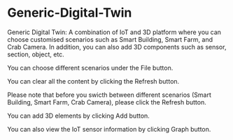 # Generic-Digital-Twin
Generic Digital Twin: A combination of IoT and 3D platform where you can choose customised scenarios such as Smart Building, Smart Farm, and Crab Camera. In addition, you can also add 3D components such as sensor, section, object, etc.


You can choose different scenarios under the File button.


You can clear all the content by clicking the Refresh button.


Please note that before you swicth between different scenarios (Smart Building, Smart Farm, Crab Camera), please click the Refresh button.


You can add 3D elements by clicking Add button.


You can also view the IoT sensor information by clicking Graph button.
